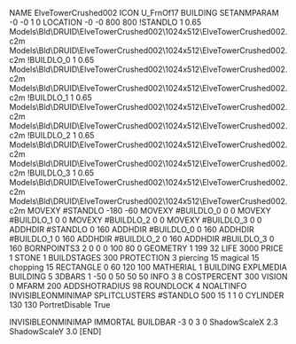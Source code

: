 NAME ElveTowerCrushed002
ICON U_FrnOf17
BUILDING
SETANMPARAM -0 -0 1 0
LOCATION -0 -0 800 800
!STANDLO      1 0.65 Models\Bld\DRUID\ElveTowerCrushed002\1024x512\ElveTowerCrushed002.c2m Models\Bld\DRUID\ElveTowerCrushed002\1024x512\ElveTowerCrushed002.c2m 
!BUILDLO_0    1 0.65 Models\Bld\DRUID\ElveTowerCrushed002\1024x512\ElveTowerCrushed002.c2m Models\Bld\DRUID\ElveTowerCrushed002\1024x512\ElveTowerCrushed002.c2m 
!BUILDLO_1    1 0.65 Models\Bld\DRUID\ElveTowerCrushed002\1024x512\ElveTowerCrushed002.c2m Models\Bld\DRUID\ElveTowerCrushed002\1024x512\ElveTowerCrushed002.c2m 
!BUILDLO_2    1 0.65 Models\Bld\DRUID\ElveTowerCrushed002\1024x512\ElveTowerCrushed002.c2m Models\Bld\DRUID\ElveTowerCrushed002\1024x512\ElveTowerCrushed002.c2m 
!BUILDLO_3    1 0.65 Models\Bld\DRUID\ElveTowerCrushed002\1024x512\ElveTowerCrushed002.c2m Models\Bld\DRUID\ElveTowerCrushed002\1024x512\ElveTowerCrushed002.c2m 
MOVEXY #STANDLO   -180 -60
MOVEXY #BUILDLO_0 0 0
MOVEXY #BUILDLO_1 0 0
MOVEXY #BUILDLO_2 0 0
MOVEXY #BUILDLO_3 0 0
ADDHDIR #STANDLO 0 160
ADDHDIR #BUILDLO_0 0 160
ADDHDIR #BUILDLO_1 0 160
ADDHDIR #BUILDLO_2 0 160
ADDHDIR #BUILDLO_3 0 160
BORNPOINTS3 2 0 0 0 100 80 0
GEOMETRY 1 199 32
LIFE     3000
PRICE 1 STONE 1
BUILDSTAGES 300
PROTECTION 3 piercing 15 magical 15 chopping 15
RECTANGLE    0 60 120 100
MATHERIAL 1 BUILDING
EXPLMEDIA BUILDING 5
3DBARS 1 -50 0 50 50 50
INFO 3 8
COSTPERCENT 300
VISION 0
MFARM 200
ADDSHOTRADIUS 98
ROUNDLOCK 4
NOALTINFO
INVISIBLEONMINIMAP
SPLITCLUSTERS #STANDLO 500 15 1 1 0
CYLINDER 130 130
PortretDisable True

INVISIBLEONMINIMAP
IMMORTAL
BUILDBAR -3 0 3 0
ShadowScaleX 2.3
ShadowScaleY 3.0
[END]
